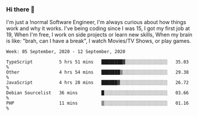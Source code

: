 ### Hi there 👋

I'm just a !normal Software Engineer, I'm always curious about how things work and why it works. I've being coding since I was 15, I got my first job at 19, When I'm free, I work on side projects or learn new skills, When my brain is like: "brah, can I have a break", I watch Movies/TV Shows, or play games.

<!--START_SECTION:waka-->
```text
Week: 05 September, 2020 - 12 September, 2020

TypeScript          5 hrs 51 mins   ████████▓░░░░░░░░░░░░░░░░   35.03 % 
Other               4 hrs 54 mins   ███████▒░░░░░░░░░░░░░░░░░   29.38 % 
JavaScript          4 hrs 28 mins   ██████▓░░░░░░░░░░░░░░░░░░   26.72 % 
Debian Sourcelist   36 mins         █░░░░░░░░░░░░░░░░░░░░░░░░   03.66 % 
PHP                 11 mins         ▒░░░░░░░░░░░░░░░░░░░░░░░░   01.16 % 
```
<!--END_SECTION:waka-->

<!--
**Oudmane/Oudmane** is a ✨ _special_ ✨ repository because its `README.md` (this file) appears on your GitHub profile.

Here are some ideas to get you started:

- 🔭 I’m currently working on ...
- 🌱 I’m currently learning ...
- 👯 I’m looking to collaborate on ...
- 🤔 I’m looking for help with ...
- 💬 Ask me about ...
- 📫 How to reach me: ...
- 😄 Pronouns: ...
- ⚡ Fun fact: ...
-->
